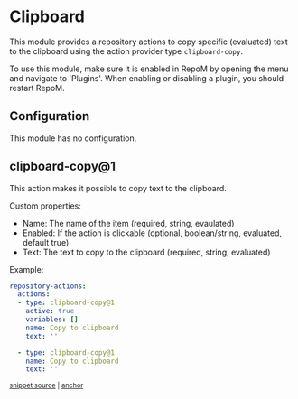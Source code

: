 # Clipboard

This module provides a repository actions to copy specific (evaluated) text to the clipboard using the action provider type `clipboard-copy`.

To use this module, make sure it is enabled in RepoM by opening the menu and navigate to 'Plugins'. When enabling or disabling a plugin, you should restart RepoM.<!-- singleLineInclude: _plugin_enable. path: /docs/mdsource/_plugin_enable.include.md -->

## Configuration<!-- include: DocsModuleSettingsTests.DocsModuleSettings_ClipboardPackage#desc.verified.md -->

This module has no configuration.<!-- endInclude -->

## clipboard-copy@1<!-- include: _plugins.clipboard.action. path: /docs/mdsource/_plugins.clipboard.action.include.md -->

This action makes it possible to copy text to the clipboard.

Custom properties:

- Name: The name of the item (required, string, evaulated)
- Enabled: If the action is clickable (optional, boolean/string, evaluated, default true)
- Text: The text to copy to the clipboard (required, string, evaluated)

Example:

<!-- snippet: RepositoryActionsClipboardCopy01 -->
<a id='snippet-repositoryactionsclipboardcopy01'></a>
```yaml
repository-actions:
  actions:
  - type: clipboard-copy@1
    active: true
    variables: []
    name: Copy to clipboard
    text: ''

  - type: clipboard-copy@1
    name: Copy to clipboard
    text: ''
```
<sup><a href='/tests/RepoM.Plugin.Clipboard.Tests/DocumentationFiles/Clipboard01.testfile.yaml#L3-L17' title='Snippet source file'>snippet source</a> | <a href='#snippet-repositoryactionsclipboardcopy01' title='Start of snippet'>anchor</a></sup>
<!-- endSnippet -->
<!-- endInclude -->
